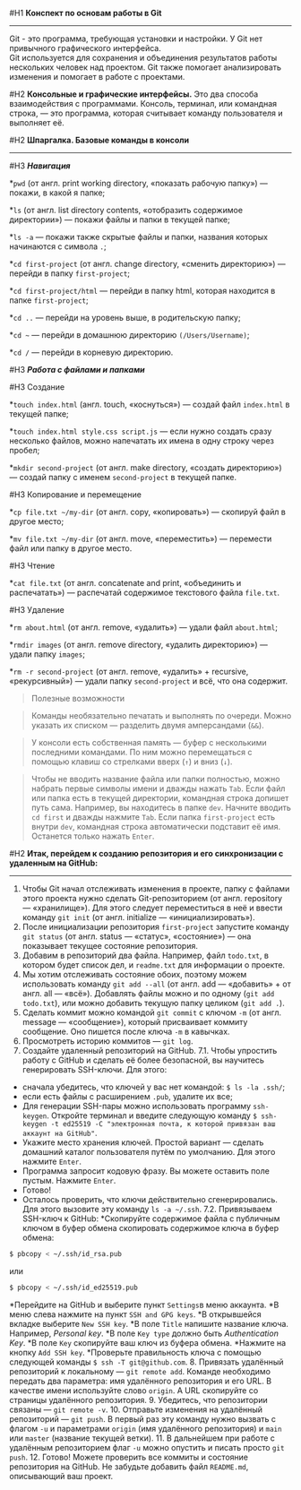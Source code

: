 #H1 **Конспект по основам работы в Git**
***
Git - это программа, требующая установки и настройки. У Git нет привычного графического интерфейса.  
Git используется для сохранения и объединения результатов работы нескольких человек над проектом. Git также помогает анализировать изменения и помогает в работе с проектами.  

#H2 **Консольные и графические интерфейсы.**
Это два способа взаимодействия с программами. Консоль, терминал, или командная строка, — это программа, которая считывает команду пользователя и выполняет её.  

#H2 **Шпаргалка. Базовые команды в консоли**
***
#H3 **_Навигация_**

*`pwd` (от англ. print working directory, «показать рабочую папку») — покажи, в какой я папке;

*`ls` (от англ. list directory contents, «отобразить содержимое директории») — покажи файлы и папки в текущей папке;

*`ls -a` — покажи также скрытые файлы и папки, названия которых начинаются с символа `.`;

*`cd first-project` (от англ. change directory, «сменить директорию») — перейди в папку `first-project`;

*`cd first-project/html` — перейди в папку html, которая находится в папке `first-project`;

*`cd ..` — перейди на уровень выше, в родительскую папку;

*`cd ~` — перейди в домашнюю директорию `(/Users/Username)`;

*`cd /` — перейди в корневую директорию.

#H3 **_Работа с файлами и папками_**

#H3 Создание

*`touch index.html` (англ. touch, «коснуться») — создай файл `index.html` в текущей папке;

*`touch index.html style.css script.js` — если нужно создать сразу несколько файлов, можно напечатать их имена в одну строку через пробел;

*`mkdir second-project` (от англ. make directory, «создать директорию») — создай папку с именем `second-project` в текущей папке.

#H3 Копирование и перемещение

*`cp file.txt ~/my-dir` (от англ. copy, «копировать») — скопируй файл в другое место;

*`mv file.txt ~/my-dir` (от англ. move, «переместить») — перемести файл или папку в другое место.

#H3 Чтение

*`cat file.txt` (от англ. concatenate and print, «объединить и распечатать») — распечатай содержимое текстового файла `file.txt`.

#H3 Удаление

*`rm about.html` (от англ. remove, «удалить») — удали файл `about.html`;

*`rmdir images` (от англ. remove directory, «удалить директорию») — удали папку `images`;

*`rm -r second-project` (от англ. remove, «удалить» + recursive, «рекурсивный») — удали папку `second-project` и всё, что она содержит.

> Полезные возможности

> Команды необязательно печатать и выполнять по очереди. Можно указать их списком — разделить двумя амперсандами (`&&`).

> У консоли есть собственная память — буфер с несколькими последними командами. По ним можно перемещаться с помощью клавиш со стрелками вверх (`↑`) и вниз (`↓`).

> Чтобы не вводить название файла или папки полностью, можно набрать первые символы имени и дважды нажать `Tab`. Если файл или папка есть в текущей директории, командная строка допишет путь сама. Например, вы находитесь в папке `dev`. Начните вводить `cd first` и дважды нажмите `Tab`. Если папка `first-project` есть внутри `dev`, командная строка автоматически подставит её имя. Останется только нажать `Enter`.

#H2 **Итак, перейдем к созданию репозитория и его синхронизации с удаленным на GitHub:**
***
1. Чтобы Git начал отслеживать изменения в проекте, папку с файлами этого проекта нужно сделать Git-репозиторием (от англ. repository — «хранилище»). Для этого следует переместиться в неё и ввести команду `git init` (от англ. initialize — «инициализировать»).
2. После инициализации репозитория `first-project` запустите команду `git status` (от англ. status — «статус», «состояние») — она показывает текущее состояние репозитория.
3. Добавим в репозиторий два файла. Например, файл `todo.txt`, в котором будет список дел, и `readme.txt` для информации о проекте.
4. Мы хотим отслеживать состояние обоих, поэтому можем использовать команду `git add --all` (от англ. add — «добавить» + от англ. all — «всё»). Добавлять файлы можно и по одному (`git add todo.txt`), или можно добавить текущую папку целиком (`git add .`).
5. Сделать коммит можно командой `git commit` c ключом `-m` (от англ. message — «сообщение»), который присваивает коммиту сообщение. Оно пишется после ключа `-m` в кавычках.
6. Просмотреть историю коммитов — `git log`.
7. Создайте удаленный репозиторий на GitHub.
7.1. Чтобы упростить работу с GitHub и сделать её более безопасной, вы научитесь генерировать SSH-ключи. Для этого:
  - сначала убедитесь, что ключей у вас нет командой: `$ ls -la .ssh/`;
  - если есть файлы с расширением `.pub`, удалите их все;
  - Для генерации SSH-пары можно использовать программу `ssh-keygen`. Откройте терминал и введите следующую команду `$ ssh-keygen -t ed25519 -C "электронная почта, к которой привязан ваш аккаунт на GitHub"`.
  - Укажите место хранения ключей. Простой вариант — сделать домашний каталог пользователя путём по умолчанию. Для этого нажмите `Enter`.
  - Программа запросит кодовую фразу. Вы можете оставить поле пустым. Нажмите `Enter`.
  - Готово!
  - Осталось проверить, что ключи действительно сгенерировались. Для этого вызовите эту команду `ls -a ~/.ssh`.
7.2. Привязываем SSH-ключ к GitHub:
  *Скопируйте содержимое файла с публичным ключом в буфер обмена скопировать содержимое ключа в буфер обмена:
   ```BASH
   $ pbcopy < ~/.ssh/id_rsa.pub
   ```
   или
   ```BASH
   $ pbcopy < ~/.ssh/id_ed25519.pub
   ```
  *Перейдите на GitHub и выберите пункт `Settings`в меню аккаунта.
  *В меню слева нажмите на пункт `SSH and GPG keys`.
  *В открывшейся вкладке выберите `New SSH key`.
  *В поле `Title` напишите название ключа. Например, _Personal key_.
  *В поле `Key type` должно быть _Authentication Key_.
  *В поле `Key` скопируйте ваш ключ из буфера обмена.
  *Нажмите на кнопку `Add SSH key`.
  *Проверьте правильность ключа с помощью следующей команды `$ ssh -T git@github.com`.
8. Привязать удалённый репозиторий к локальному — `git remote add`. Команде необходимо передать два параметра: имя удалённого репозитория и его URL. В качестве имени используйте слово `origin`. А URL скопируйте со страницы удалённого репозитория.
9. Убедитесь, что репозитории связаны — `git remote -v`.
10. Отправьте изменения на удалённый репозиторий — `git push`. В первый раз эту команду нужно вызвать с флагом `-u` и параметрами `origin` (имя удалённого репозитория) и `main` или `master` (название текущей ветки).
11. В дальнейшем при работе с удалённым репозиторием флаг `-u` можно опустить и писать просто `git push`.
12. Готово! Можете проверить все коммиты и состояние репозитория на GitHub. Не забудьте добавить файл `README.md`, описывающий ваш проект.
